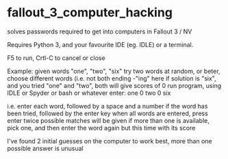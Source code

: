 # fallout_3_computer_hacking
solves passwords required to get into computers in Fallout 3 / NV

Requires Python 3, and your favourite IDE (eg. IDLE) or a terminal. 

F5 to run, Crtl-C to cancel or close

Example: given words "one", "two", "six"
try two words at random, or beter, choose different words (i.e. not both ending -"ing"
here if solution is "six", and you tried "one" and "two", both will give scores of 0
run program, using IDLE or Spyder or bash or whatever
enter:
one 0
two 0
six

i.e. enter each word, followed by a space and a number if the word has been tried, followed by the enter key
when all words are entered, press enter twice
possible matches will be given
if more than one is available, pick one, and then enter the word again but this time with its score

I've found 2 initial guesses on the computer to work best, more than one possible answer is unusual
